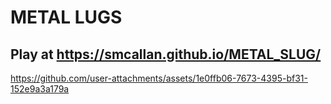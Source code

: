 # METAL LUGS

## Play at  https://smcallan.github.io/METAL_SLUG/

https://github.com/user-attachments/assets/1e0ffb06-7673-4395-bf31-152e9a3a179a

